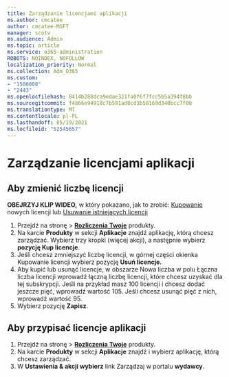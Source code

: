 ```yaml
---
title: Zarządzanie licencjami aplikacji
ms.author: cmcatee
author: cmcatee-MSFT
manager: scotv
ms.audience: Admin
ms.topic: article
ms.service: o365-administration
ROBOTS: NOINDEX, NOFOLLOW
localization_priority: Normal
ms.collection: Adm_O365
ms.custom:
- "1500008"
- "2443"
ms.openlocfilehash: 8414b288dca9edae321fa0f6f7fcc5b5a394f8bb
ms.sourcegitcommit: f4866e94918c7b591ad0cd3b58169d340bcc7f00
ms.translationtype: MT
ms.contentlocale: pl-PL
ms.lasthandoff: 05/19/2021
ms.locfileid: "52545657"
---
```

# <a name="manage-app-licenses"></a>Zarządzanie licencjami aplikacji

## <a name="to-change-license-quantity"></a>Aby zmienić liczbę licencji

**OBEJRZYJ KLIP WIDEO,** w który pokazano, jak to zrobić: [Kupowanie](https://go.microsoft.com/fwlink/p/?linkid=2154857) nowych licencji lub [Usuwanie istniejących licencji](https://go.microsoft.com/fwlink/p/?linkid=2154938)

1. Przejdź na stronę  >  **[Rozliczenia Twoje](https://go.microsoft.com/fwlink/p/?linkid=842054)** produkty.
2. Na karcie **Produkty** w sekcji **Aplikacje** znajdź aplikację, którą chcesz zarządzać. Wybierz trzy kropki (więcej akcji), a następnie wybierz **pozycję Kup licencje**.
3. Jeśli chcesz zmniejszyć liczbę licencji, w górnej  części okienka Kupowanie licencji wybierz pozycję **Usuń licencje.**
4. Aby kupić lub usunąć  licencje, w  obszarze Nowa liczba w polu Łączna liczba licencji wprowadź łączną liczbę licencji, które chcesz uzyskać dla tej subskrypcji. Jeśli na przykład masz 100 licencji i chcesz dodać jeszcze pięć, wprowadź wartość 105. Jeśli chcesz usunąć pięć z nich, wprowadź wartość 95.
5. Wybierz pozycję **Zapisz**.

## <a name="to-assign-app-licenses"></a>Aby przypisać licencje aplikacji

1. Przejdź na stronę  >  **[Rozliczenia Twoje](https://go.microsoft.com/fwlink/p/?linkid=842054)** produkty.
2. Na karcie **Produkty** w sekcji **Aplikacje** znajdź i wybierz aplikację, którą chcesz zarządzać.
3. W **Ustawienia & akcji wybierz** link Zarządzaj w portalu **wydawcy**.
